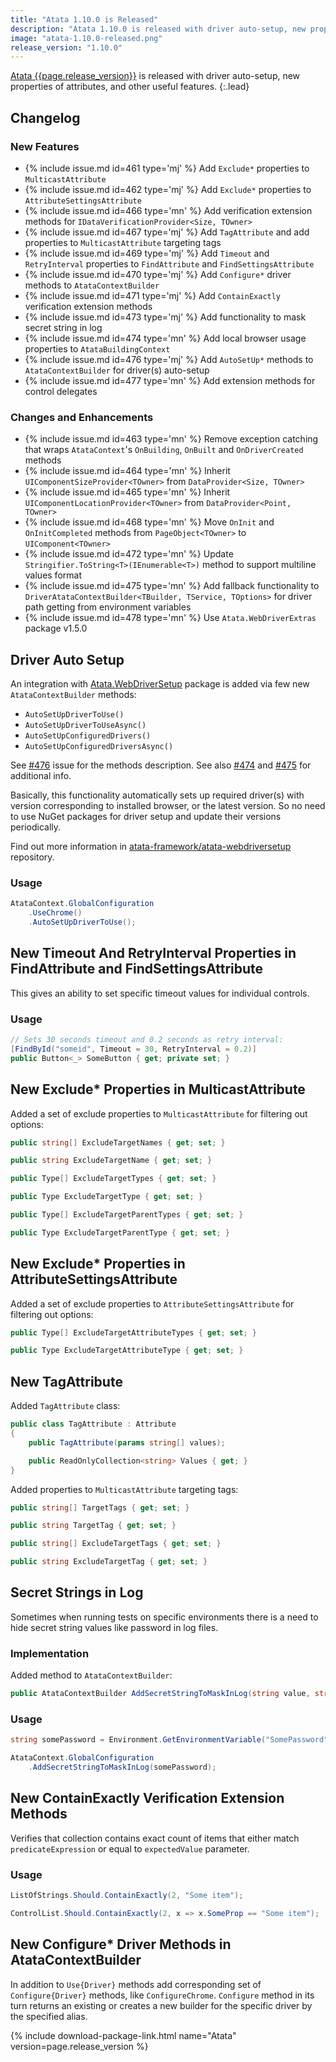 ```yaml
---
title: "Atata 1.10.0 is Released"
description: "Atata 1.10.0 is released with driver auto-setup, new properties of attributes, and other useful features."
image: "atata-1.10.0-released.png"
release_version: "1.10.0"
---
```


[Atata {{page.release_version}}](https://www.nuget.org/packages/Atata/{{page.release_version}})
is released with driver auto-setup, new properties of attributes, and other useful features.
{:.lead}

<!--more-->

## Changelog

### New Features

- {% include issue.md id=461 type='mj' %} Add `Exclude*` properties to `MulticastAttribute`
- {% include issue.md id=462 type='mj' %} Add `Exclude*` properties to `AttributeSettingsAttribute`
- {% include issue.md id=466 type='mn' %} Add verification extension methods for `IDataVerificationProvider<Size, TOwner>`
- {% include issue.md id=467 type='mj' %} Add `TagAttribute` and add properties to `MulticastAttribute` targeting tags
- {% include issue.md id=469 type='mj' %} Add `Timeout` and `RetryInterval` properties to `FindAttribute` and `FindSettingsAttribute`
- {% include issue.md id=470 type='mj' %} Add `Configure*` driver methods to `AtataContextBuilder`
- {% include issue.md id=471 type='mj' %} Add `ContainExactly` verification extension methods
- {% include issue.md id=473 type='mj' %} Add functionality to mask secret string in log
- {% include issue.md id=474 type='mn' %} Add local browser usage properties to `AtataBuildingContext`
- {% include issue.md id=476 type='mj' %} Add `AutoSetUp*` methods to `AtataContextBuilder` for driver(s) auto-setup
- {% include issue.md id=477 type='mn' %} Add extension methods for control delegates

### Changes and Enhancements

- {% include issue.md id=463 type='mn' %} Remove exception catching that wraps `AtataContext`'s `OnBuilding`, `OnBuilt` and `OnDriverCreated` methods
- {% include issue.md id=464 type='mn' %} Inherit `UIComponentSizeProvider<TOwner>` from `DataProvider<Size, TOwner>`
- {% include issue.md id=465 type='mn' %} Inherit `UIComponentLocationProvider<TOwner>` from `DataProvider<Point, TOwner>`
- {% include issue.md id=468 type='mn' %} Move `OnInit` and `OnInitCompleted` methods from `PageObject<TOwner>` to `UIComponent<TOwner>`
- {% include issue.md id=472 type='mn' %} Update `Stringifier.ToString<T>(IEnumerable<T>)` method to support multiline values format
- {% include issue.md id=475 type='mn' %} Add fallback functionality to `DriverAtataContextBuilder<TBuilder, TService, TOptions>` for driver path getting from environment variables
- {% include issue.md id=478 type='mn' %} Use `Atata.WebDriverExtras` package v1.5.0

## Driver Auto Setup

An integration with [Atata.WebDriverSetup](https://www.nuget.org/packages/Atata.WebDriverSetup/) package
is added via few new `AtataContextBuilder` methods:

- `AutoSetUpDriverToUse()`
- `AutoSetUpDriverToUseAsync()`
- `AutoSetUpConfiguredDrivers()`
- `AutoSetUpConfiguredDriversAsync()`

See [#476](https://github.com/atata-framework/atata/issues/476) issue for the methods description.
See also [#474](https://github.com/atata-framework/atata/issues/474) and [#475](https://github.com/atata-framework/atata/issues/475)
for additional info.

Basically, this functionality automatically sets up required driver(s) with version corresponding to installed browser, or the latest version.
So no need to use NuGet packages for driver setup and update their versions periodically.

Find out more information in [atata-framework/atata-webdriversetup](https://github.com/atata-framework/atata-webdriversetup) repository.

### Usage

```cs
AtataContext.GlobalConfiguration
    .UseChrome()
    .AutoSetUpDriverToUse();
```

## New Timeout And RetryInterval Properties in FindAttribute and FindSettingsAttribute

This gives an ability to set specific timeout values for individual controls.

### Usage

```cs
// Sets 30 seconds timeout and 0.2 seconds as retry interval:
[FindById("someid", Timeout = 30, RetryInterval = 0.2)]
public Button<_> SomeButton { get; private set; }
```

## New Exclude* Properties in MulticastAttribute

Added a set of exclude properties to `MulticastAttribute` for filtering out options:

```cs
public string[] ExcludeTargetNames { get; set; }

public string ExcludeTargetName { get; set; }

public Type[] ExcludeTargetTypes { get; set; }

public Type ExcludeTargetType { get; set; }

public Type[] ExcludeTargetParentTypes { get; set; }

public Type ExcludeTargetParentType { get; set; }
```

## New Exclude* Properties in AttributeSettingsAttribute

Added a set of exclude properties to `AttributeSettingsAttribute` for filtering out options:

```cs
public Type[] ExcludeTargetAttributeTypes { get; set; }

public Type ExcludeTargetAttributeType { get; set; }
```

## New TagAttribute

Added `TagAttribute` class:

```cs
public class TagAttribute : Attribute
{
    public TagAttribute(params string[] values);

    public ReadOnlyCollection<string> Values { get; }
}
```

Added properties to `MulticastAttribute` targeting tags:

```cs
public string[] TargetTags { get; set; }

public string TargetTag { get; set; }

public string[] ExcludeTargetTags { get; set; }

public string ExcludeTargetTag { get; set; }
```

## Secret Strings in Log

Sometimes when running tests on specific environments there is a need to hide secret string values like password in log files.

### Implementation

Added method to `AtataContextBuilder`:

```cs
public AtataContextBuilder AddSecretStringToMaskInLog(string value, string mask = "{*****}");
```

### Usage

```cs
string somePassword = Environment.GetEnvironmentVariable("SomePassword");

AtataContext.GlobalConfiguration
    .AddSecretStringToMaskInLog(somePassword);
```

## New ContainExactly Verification Extension Methods

Verifies that collection contains exact count of items that either match `predicateExpression` or equal to `expectedValue` parameter.

### Usage

```cs
ListOfStrings.Should.ContainExactly(2, "Some item");

ControlList.Should.ContainExactly(2, x => x.SomeProp == "Some item");
```

## New Configure* Driver Methods in AtataContextBuilder

In addition to `Use{Driver}` methods add corresponding set of `Configure{Driver}` methods, like `ConfigureChrome`.
`Configure` method in its turn returns an existing or creates a new builder for the specific driver by the specified alias.

{% include download-package-link.html name="Atata" version=page.release_version %}